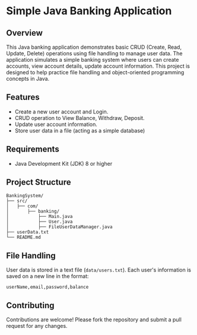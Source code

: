 # Simple Java Banking Application

## Overview

This Java banking application demonstrates basic CRUD (Create, Read, Update, Delete) operations using file handling to manage user data. 
The application simulates a simple banking system where users can create accounts, view account details, update account information.
This project is designed to help practice file handling and object-oriented programming concepts in Java.

## Features

- Create a new user account and Login.
- CRUD operation to View Balance, Withdraw, Deposit.
- Update user account information.
- Store user data in a file (acting as a simple database)

## Requirements

- Java Development Kit (JDK) 8 or higher

## Project Structure

```
BankingSystem/
├── src/
│   ├── com/
│       ├── banking/
│           ├── Main.java
│           ├── User.java
│           ├── FileUserDataManager.java
├── userData.txt
└── README.md
```

## File Handling

User data is stored in a text file (`data/users.txt`). Each user's information is saved on a new line in the format:

```
userName,email,password,balance
```

## Contributing

Contributions are welcome! Please fork the repository and submit a pull request for any changes.
